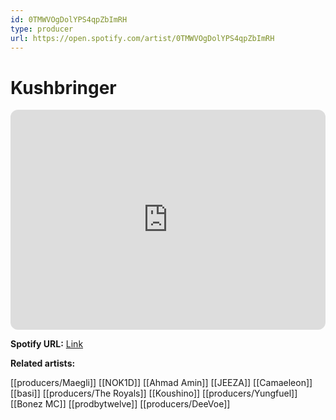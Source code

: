 ```yaml
---
id: 0TMWVOgDolYPS4qpZbImRH
type: producer
url: https://open.spotify.com/artist/0TMWVOgDolYPS4qpZbImRH
---
```

# Kushbringer

<iframe style="border-radius:12px" src="https://open.spotify.com/embed/artist/0TMWVOgDolYPS4qpZbImRH" width="100%" height="352" frameBorder="0" allowfullscreen="" allow="autoplay; clipboard-write; encrypted-media; fullscreen; picture-in-picture" loading="lazy"></iframe>

**Spotify URL:** [Link](https://open.spotify.com/artist/0TMWVOgDolYPS4qpZbImRH)

**Related artists:**

[[producers/Maegli]]
[[NOK1D]]
[[Ahmad Amin]]
[[JEEZA]]
[[Camaeleon]]
[[basi]]
[[producers/The Royals]]
[[Koushino]]
[[producers/Yungfuel]]
[[Bonez MC]]
[[prodbytwelve]]
[[producers/DeeVoe]]
